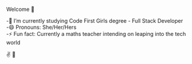 Welcome :cherry_blossom:

-🌱 I’m currently studying Code First Girls degree - Full Stack Developer <br />
-😄 Pronouns: She/Her/Hers <br />
-⚡ Fun fact: Currently a maths teacher intending on leaping into the tech world <br />

:v: :snail:

